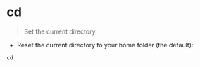 # cd

> Set the current directory.

- Reset the current directory to your home folder (the default):

`cd`
